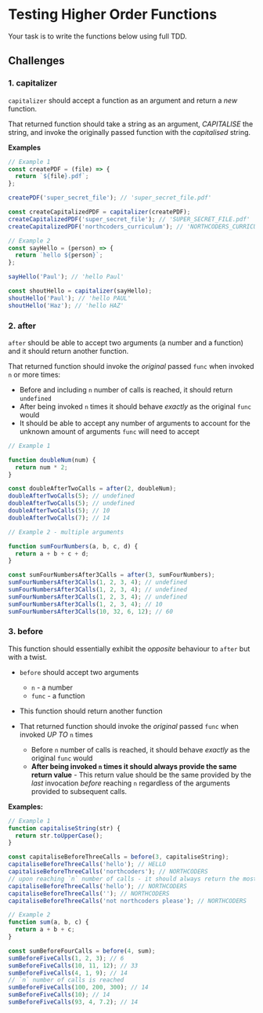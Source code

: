 # Testing Higher Order Functions

Your task is to write the functions below using full TDD.

## Challenges

### 1. capitalizer

`capitalizer` should accept a function as an argument and return a _new_ function.

That returned function should take a string as an argument, _CAPITALISE_ the string, and invoke the originally passed function with the _capitalised_ string.

**Examples**

```js
// Example 1
const createPDF = (file) => {
  return `${file}.pdf`;
};

createPDF('super_secret_file'); // 'super_secret_file.pdf'

const createCapitalizedPDF = capitalizer(createPDF);
createCapitalizedPDF('super_secret_file'); // 'SUPER_SECRET_FILE.pdf'
createCapitalizedPDF('northcoders_curriculum'); // 'NORTHCODERS_CURRICULUM.pdf'

// Example 2
const sayHello = (person) => {
  return `hello ${person}`;
};

sayHello('Paul'); // 'hello Paul'

const shoutHello = capitalizer(sayHello);
shoutHello('Paul'); // 'hello PAUL'
shoutHello('Haz'); // 'hello HAZ'
```

### 2. after

`after` should be able to accept two arguments (a number and a function) and it should return another function.

That returned function should invoke the _original_ passed `func` when invoked `n` or more times:

- Before and including `n` number of calls is reached, it should return `undefined`
- After being invoked `n` times it should behave _exactly_ as the original `func` would
- It should be able to accept any number of arguments to account for the unknown amount of arguments `func` will need to accept

```js
// Example 1

function doubleNum(num) {
  return num * 2;
}

const doubleAfterTwoCalls = after(2, doubleNum);
doubleAfterTwoCalls(5); // undefined
doubleAfterTwoCalls(5); // undefined
doubleAfterTwoCalls(5); // 10
doubleAfterTwoCalls(7); // 14

// Example 2 - multiple arguments

function sumFourNumbers(a, b, c, d) {
  return a + b + c + d;
}

const sumFourNumbersAfter3Calls = after(3, sumFourNumbers);
sumFourNumbersAfter3Calls(1, 2, 3, 4); // undefined
sumFourNumbersAfter3Calls(1, 2, 3, 4); // undefined
sumFourNumbersAfter3Calls(1, 2, 3, 4); // undefined
sumFourNumbersAfter3Calls(1, 2, 3, 4); // 10
sumFourNumbersAfter3Calls(10, 32, 6, 12); // 60
```

### 3. before

This function should essentially exhibit the _opposite_ behaviour to `after` but with a twist.

- `before` should accept two arguments

  - `n` - a number
  - `func` - a function

- This function should return another function

- That returned function should invoke the _original_ passed `func` when invoked _UP TO_ `n` times

  - Before `n` number of calls is reached, it should behave _exactly_ as the original `func` would
  - **After being invoked `n` times it should always provide the same return value** - This return value should be the same provided by the _last_ invocation _before_ reaching `n` regardless of the arguments provided to subsequent calls.

**Examples:**

```js
// Example 1
function capitaliseString(str) {
  return str.toUpperCase();
}

const capitaliseBeforeThreeCalls = before(3, capitaliseString);
capitaliseBeforeThreeCalls('hello'); // HELLO
capitaliseBeforeThreeCalls('northcoders'); // NORTHCODERS
// upon reaching `n` number of calls - it should always return the most recent return value
capitaliseBeforeThreeCalls('hello'); // NORTHCODERS
capitaliseBeforeThreeCalls(''); // NORTHCODERS
capitaliseBeforeThreeCalls('not northcoders please'); // NORTHCODERS

// Example 2
function sum(a, b, c) {
  return a + b + c;
}

const sumBeforeFourCalls = before(4, sum);
sumBeforeFiveCalls(1, 2, 3); // 6
sumBeforeFiveCalls(10, 11, 12); // 33
sumBeforeFiveCalls(4, 1, 9); // 14
// `n` number of calls is reached
sumBeforeFiveCalls(100, 200, 300); // 14
sumBeforeFiveCalls(10); // 14
sumBeforeFiveCalls(93, 4, 7.2); // 14
```
